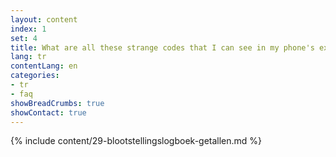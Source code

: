 ```yaml
---
layout: content
index: 1
set: 4
title: What are all these strange codes that I can see in my phone's exposure log?
lang: tr
contentLang: en
categories:
- tr
- faq
showBreadCrumbs: true
showContact: true
---
```

{% include content/29-blootstellingslogboek-getallen.md %}

